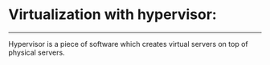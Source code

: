 # Virtualization with hypervisor:
------------------------------------
Hypervisor is a piece of software which creates virtual servers on top of physical servers.